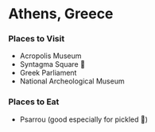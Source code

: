 # Athens, Greece


### Places to Visit
- Acropolis Museum
- Syntagma Square 🔳
- Greek Parliament
- National Archeological Museum

### Places to Eat
- Psarrou (good especially for pickled :octopus:)
